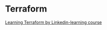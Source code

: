 # Terraform

[Learning Terraform by Linkedin-learning course](https://www.linkedin.com/learning/learning-terraform-15575129/)
